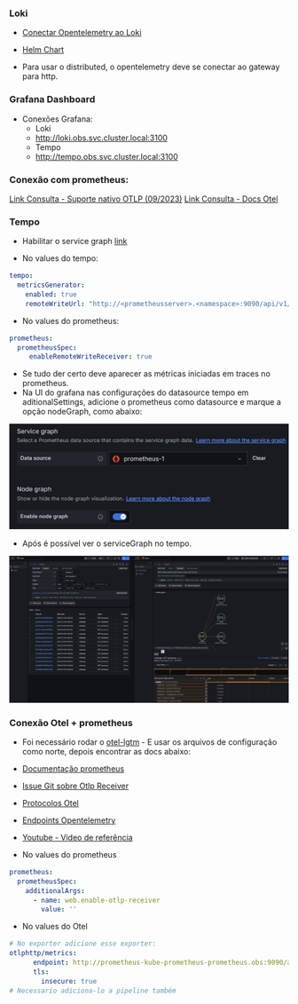 ### Loki
- [Conectar Opentelemetry ao Loki](https://grafana.com/docs/loki/latest/send-data/otel/)

- [Helm Chart](https://grafana.com/docs/loki/latest/setup/install/helm/install-monolithic/)

- Para usar o distributed, o opentelemetry deve se conectar ao gateway para http.

### Grafana Dashboard

- Conexões Grafana:
    - Loki
    - http://loki.obs.svc.cluster.local:3100
    - Tempo
    - http://tempo.obs.svc.cluster.local:3100


### Conexão com prometheus:
[Link Consulta - Suporte nativo OTLP (09/2023)](https://prometheus.io/blog/2024/03/14/commitment-to-opentelemetry/)
[Link Consulta - Docs Otel](https://opentelemetry.io/blog/2024/prom-and-otel/)


### Tempo
- Habilitar o service graph [link](https://grafana.com/docs/tempo/latest/configuration/#metrics-generator)



- No values do tempo: 
```YAML
tempo:
  metricsGenerator:
    enabled: true
    remoteWriteUrl: "http://<prometheusserver>.<namespace>:9090/api/v1/write"

```
- No values do prometheus:
```YAML
prometheus:
  prometheusSpec:
     enableRemoteWriteReceiver: true
```

- Se tudo der certo deve aparecer as métricas iniciadas em traces no prometheus.
- Na UI do grafana nas configurações do datasource tempo em aditionalSettings, adicione o prometheus como datasource e marque a opção nodeGraph, como abaixo:

![Prometheus-tempo](../docs-assets/prometheus-tempo.png)

- Após é possível ver o serviceGraph no tempo.

![nodegraph-tempo](../docs-assets/nodegraph-tempo.png)

### Conexão Otel + prometheus

- Foi necessário rodar o [otel-lgtm](https://hub.docker.com/r/grafana/otel-lgtm) - E usar os arquivos de configuração como norte, depois encontrar as docs abaixo: 
- [Documentação prometheus](https://prometheus.io/docs/guides/opentelemetry/)
- [Issue Git sobre Otlp Receiver](https://github.com/prometheus-community/helm-charts/issues/5080)
- [Protocolos Otel](https://github.com/open-telemetry/opentelemetry-python-contrib/tree/main/opentelemetry-instrumentation)
- [Endpoints Opentelemetry](https://opentelemetry.io/docs/specs/otel/protocol/exporter/)
- [Youtube - Video de referência](https://www.youtube.com/watch?v=B-ZZk4HZrfY&ab_channel=LinhVu)


- No values do prometheus

```Yaml
prometheus:
  prometheusSpec:
    additionalArgs:
      - name: web.enable-otlp-receiver
        value: ''
```

- No values do Otel
``` YAML
# No exporter adicione esse exporter:
otlphttp/metrics:
      endpoint: http://prometheus-kube-prometheus-prometheus.obs:9090/api/v1/otlp
      tls:
        insecure: true
# Necessario adiciona-lo a pipeline também
```